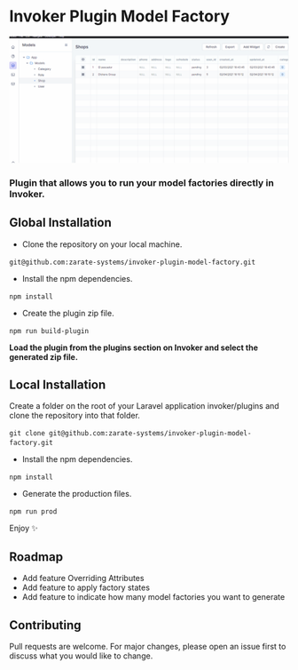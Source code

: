 # Invoker Plugin Model Factory

![Invoker Plugin](test.gif "Invoker Plugin Model Factory")

### Plugin that allows you to run your model factories directly in Invoker.


## Global Installation

- Clone the repository on your local machine.


`git@github.com:zarate-systems/invoker-plugin-model-factory.git`

- Install the npm dependencies.

`npm install`

- Create the plugin zip file.

`npm run build-plugin`


**Load the plugin from the plugins section on Invoker and select the generated zip file.**

## Local Installation

Create a folder on the root of your Laravel application invoker/plugins and clone the repository into that folder.

`git clone git@github.com:zarate-systems/invoker-plugin-model-factory.git`

- Install the npm dependencies.

`npm install`

- Generate the production files.

`npm run prod`


Enjoy :sparkles:

## Roadmap
- Add feature Overriding Attributes
- Add feature to apply factory states
- Add feature to indicate how many model factories you want to generate

## Contributing

Pull requests are welcome. For major changes, please open an issue first to discuss what you would like to change.
